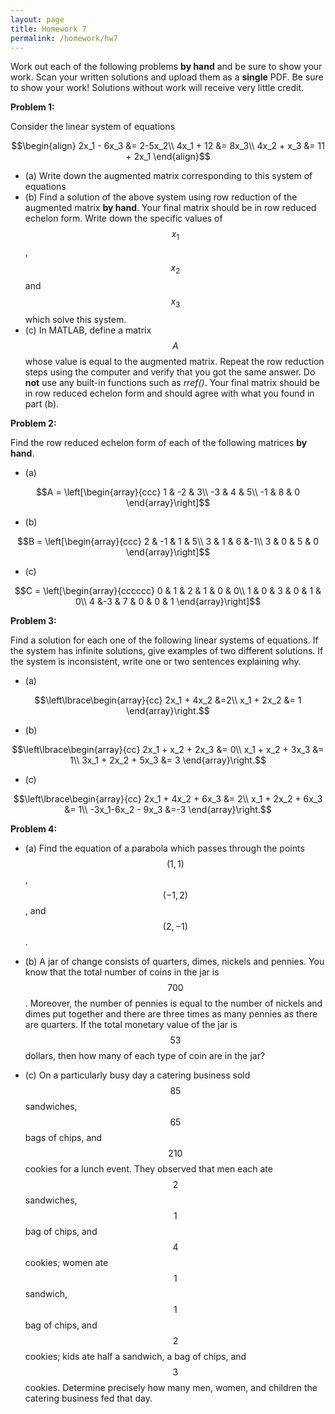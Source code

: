 ```yaml
---
layout: page
title: Homework 7
permalink: /homework/hw7
---
```


Work out each of the following problems **by hand** and be sure to show your work.  Scan your written solutions and upload them as a **single** PDF.
Be sure to show your work!  Solutions without work will receive very little credit.

**Problem 1:**

Consider the linear system of equations

$$\begin{align}
2x_1 - 6x_3 &= 2-5x_2\\
4x_1 + 12   &= 8x_3\\
4x_2 + x_3  &= 11 + 2x_1
\end{align}$$

* (a) Write down the augmented matrix corresponding to this system of equations
* (b) Find a solution of the above system using row reduction of the augmented matrix **by hand**.  Your final matrix should be in row reduced echelon form.  Write down the specific values of $$x_1$$, $$x_2$$ and $$x_3$$ which solve this system.
* (c) In MATLAB, define a matrix $$A$$ whose value is equal to the augmented matrix.  Repeat the row reduction steps using the computer and verify that you got the same answer.  Do **not** use any built-in functions such as *rref()*.  Your final matrix should be in row reduced echelon form and should agree with what you found in part (b).

**Problem 2:**

Find the row reduced echelon form of each of the following matrices **by hand**.  

* (a)

$$A = \left[\begin{array}{ccc}
1  & -2 & 3\\
-3 &  4 & 5\\
-1 &  8 & 0
\end{array}\right]$$

* (b)

$$B = \left[\begin{array}{ccc}
2  & -1 & 1 & 5\\
3  &  1 & 6 &-1\\
3  &  0 & 5 & 0
\end{array}\right]$$

* (c)

$$C = \left[\begin{array}{cccccc}
0 & 1 & 2 & 1 & 0 & 0\\
1 & 0 & 3 & 0 & 1 & 0\\
4 &-3 & 7 & 0 & 0 & 1
\end{array}\right]$$

**Problem 3:**

Find a solution for each one of the following linear systems of equations.  If the system has infinite solutions, give examples of two different solutions.  If the system is inconsistent, write one or two sentences explaining why.

* (a)

$$\left\lbrace\begin{array}{cc}
2x_1 + 4x_2 &=2\\
x_1 + 2x_2 &= 1
\end{array}\right.$$

* (b)

$$\left\lbrace\begin{array}{cc}
2x_1 + x_2 + 2x_3 &= 0\\
x_1 + x_2 + 3x_3 &= 1\\
3x_1 + 2x_2 + 5x_3 &= 3
\end{array}\right.$$

* (c)

$$\left\lbrace\begin{array}{cc}
2x_1 + 4x_2 + 6x_3 &= 2\\
x_1 + 2x_2 + 6x_3 &= 1\\
-3x_1-6x_2 - 9x_3 &=-3
\end{array}\right.$$


**Problem 4:**

* (a) Find the equation of a parabola which passes through the points $$(1,1)$$, $$(-1,2)$$, and $$(2,-1)$$.

* (b) A jar of change consists of quarters, dimes, nickels and pennies.  You know that the total number of coins in the jar is $$700$$.  Moreover, the number of pennies is equal to the number of nickels and dimes put together and there are three times as many pennies as there are quarters.  If the total monetary value of the jar is $$53$$ dollars, then how many of each type of coin are in the jar?

* (c) On a particularly busy day a catering business sold $$85$$ sandwiches, $$65$$ bags of chips, and $$210$$ cookies for a lunch event.  They observed that men each ate $$2$$ sandwiches, $$1$$ bag of chips, and $$4$$ cookies; women ate $$1$$ sandwich, $$1$$ bag of chips, and $$2$$ cookies; kids ate half a sandwich, a bag of chips, and $$3$$ cookies.  Determine precisely how many men, women, and children the catering business fed that day.



